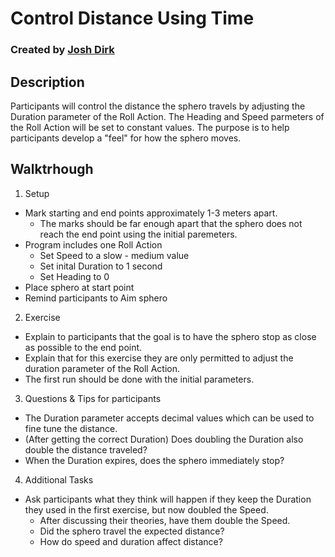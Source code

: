 # Control Distance Using Time

### Created by [Josh Dirk](https://github.com/SympleKaos)

## Description

Participants will control the distance the sphero travels by adjusting the Duration parameter of the Roll Action.
The Heading and Speed parmeters of the Roll Action will be set to constant values.  The purpose is to help participants
develop a "feel" for how the sphero moves.

## Walktrhough

1. Setup
  - Mark starting and end points approximately 1-3 meters apart.
    - The marks should be far enough apart that the sphero does not reach the end point using the initial paremeters.
  - Program includes one Roll Action
    - Set Speed to a slow - medium value
    - Set inital Duration to 1 second
    - Set Heading to 0
  - Place sphero at start point
  - Remind participants to Aim sphero
2. Exercise
  - Explain to participants that the goal is to have the sphero stop as close as possible to the end point.
  - Explain that for this exercise they are only permitted to adjust the duration parameter of the Roll Action.
  - The first run should be done with the initial parameters.
3. Questions & Tips for participants
  - The Duration parameter accepts decimal values which can be used to fine tune the distance.
  - (After getting the correct Duration) Does doubling the Duration also double the distance traveled?
  - When the Duration expires, does the sphero immediately stop?
4. Additional Tasks
  - Ask participants what they think will happen if they keep the Duration they used in the first exercise, but now doubled the Speed.
    - After discussing their theories, have them double the Speed.
    - Did the sphero travel the expected distance?
    - How do speed and duration affect distance?

